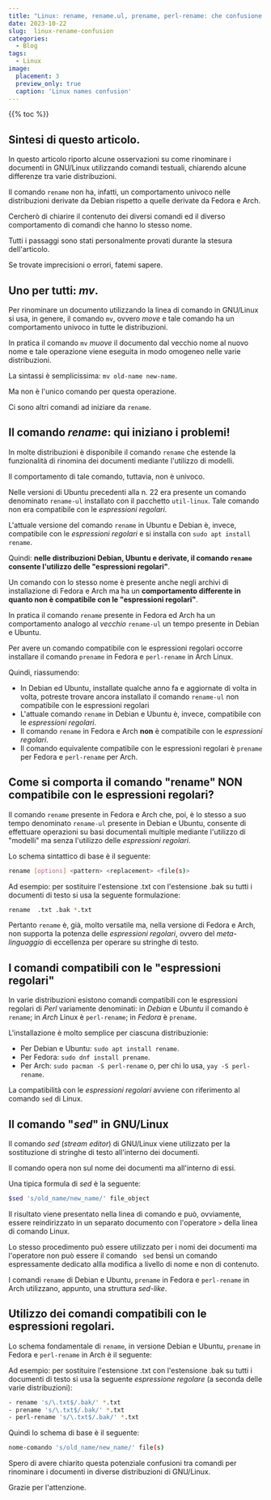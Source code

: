 ```yaml
---
title: "Linux: rename, rename.ul, prename, perl-rename: che confusione!"
date: 2023-10-22
slug:  linux-rename-confusion
categories:
  - Blog
tags:
  - Linux
image:
  placement: 3
  preview_only: true 
  caption: 'Linux names confusion'
---
```


{{% toc %}}


## Sintesi di questo articolo.

In questo articolo riporto alcune osservazioni su come rinominare i documenti in GNU/Linux utilizzando comandi testuali, chiarendo alcune differenze tra varie distribuzioni.

Il comando `rename` non ha, infatti,  un comportamento univoco nelle distribuzioni derivate da  Debian rispetto a quelle derivate da  Fedora e Arch.

Cercherò di chiarire il contenuto dei diversi comandi ed il diverso comportamento di comandi che hanno lo stesso nome.

Tutti i passaggi sono stati personalmente provati durante la stesura dell'articolo.

Se trovate  imprecisioni o errori, fatemi sapere.

## Uno per tutti:  *mv*.

Per rinominare un documento utilizzando la linea di comando in GNU/Linux si usa, in genere, il comando `mv`, ovvero *move* e tale comando ha un comportamento univoco in tutte le distribuzioni.

In pratica il comando `mv` *muove* il documento dal vecchio nome al nuovo nome e tale operazione viene eseguita in modo omogeneo nelle varie distribuzioni.

La sintassi è semplicissima: `mv old-name new-name`.

Ma non è l'unico comando per questa operazione.

Ci sono altri comandi ad iniziare da `rename`.


## Il comando *rename*: qui iniziano i problemi!

In molte  distribuzioni è disponibile   il comando `rename` che estende la funzionalità di rinomina dei documenti mediante l'utilizzo di modelli.

Il comportamento di tale comando, tuttavia, non è univoco.

Nelle versioni di Ubuntu precedenti alla  n. 22 era presente un comando denominato `rename-ul` installato con il pacchetto  `util-linux`. Tale comando non era compatibile con le *espressioni regolari*.

L'attuale  versione del comando `rename` in Ubuntu e Debian è, invece, compatibile con le *espressioni regolari* e si installa con `sudo apt install rename`.

Quindi: **nelle distribuzioni Debian, Ubuntu e derivate, il comando `rename` consente l'utilizzo delle "espressioni regolari"**.

Un comando con lo stesso nome è presente anche negli archivi di installazione di Fedora e Arch ma ha un **comportamento differente in quanto non è compatibile con le "espressioni regolari"**.

In pratica il comando `rename` presente in Fedora ed Arch ha un comportamento analogo al *vecchio* `rename-ul` un tempo presente in Debian e Ubuntu.

Per avere un comando compatibile con le espressioni regolari occorre installare il comando `prename` in Fedora e `perl-rename` in Arch Linux.

Quindi, riassumendo:
- In Debian ed Ubuntu, installate qualche anno fa e aggiornate di volta in volta,  potreste trovare ancora installato il comando `rename-ul` non compatibile con le espressioni regolari
- L'attuale comando  `rename` in Debian e Ubuntu è, invece, compatibile con le *espressioni regolari*.  
- Il comando `rename` in Fedora e Arch **non** è  compatibile con le *espressioni regolari*.
- Il comando equivalente compatibile con le espressioni regolari è `prename` per Fedora e `perl-rename` per Arch.

## Come si comporta il comando "rename" NON compatibile con le espressioni regolari?

Il comando `rename` presente in Fedora e Arch che, poi, è lo stesso a suo tempo denominato `rename-ul` presente in Debian e Ubuntu, consente di effettuare operazioni su basi documentali multiple mediante l'utilizzo di "modelli" ma senza l'utilizzo delle *espressioni regolari*.

Lo schema sintattico di base  è il  seguente:

```bash
rename [options] <pattern> <replacement> <file(s)>
```

Ad esempio: per sostituire l'estensione .txt con l'estensione .bak su tutti i documenti di testo si usa la seguente formulazione:

```bash
rename  .txt .bak *.txt
```

Pertanto `rename` è, già,  molto versatile ma, nella versione di Fedora e Arch, non supporta la potenza delle *espressioni regolari*, ovvero del *meta-linguaggio* di eccellenza per operare su stringhe di testo.

## I comandi compatibili con le  "espressioni regolari"

In varie distribuzioni esistono comandi compatibili con le espressioni regolari di *Perl* variamente denominati: in *Debian* e *Ubuntu* il comando è `rename`; in *Arch* Linux è `perl-rename`; in *Fedora* è `prename`.

L'installazione è molto semplice per ciascuna distribuzionie:
- Per Debian e Ubuntu: `sudo apt install rename`.
- Per Fedora: `sudo dnf install prename`.
- Per Arch: `sudo pacman -S perl-rename` o, per chi lo usa, `yay -S perl-rename`.


La compatibilità con le *espressioni regolari* avviene con riferimento al comando  `sed` di Linux.

## Il comando "*sed*" in GNU/Linux

Il comando *sed* (*stream editor*) di  GNU/Linux viene utilizzato   per la sostituzione di stringhe di testo all'interno dei documenti.

Il comando opera  non sul  nome dei documenti ma  all'interno di essi.

Una tipica formula di *sed* è la seguente:

```bash
$sed 's/old_name/new_name/' file_object
```

Il risultato viene presentato nella linea di comando e può, ovviamente, essere reindirizzato in un separato documento con l'operatore `>` della linea di comando Linux.

Lo stesso procedimento può essere utilizzato per i nomi dei documenti ma l'operatore non può essere il comando ` sed` bensì un  comando espressamente dedicato allla modifica a livello di nome e non di contenuto.

I comandi `rename` di Debian e Ubuntu, `prename` in Fedora e `perl-rename` in Arch utilizzano, appunto, una struttura *sed-like*.

## Utilizzo dei comandi compatibili con le espressioni regolari.



Lo schema  fondamentale di `rename`,  in versione Debian e Ubuntu, `prename` in Fedora e `perl-rename` in Arch è il seguente:

Ad esempio: per sostituire l'estensione .txt con l'estensione .bak su tutti i documenti di testo si usa la seguente *espressione regolare* (a seconda delle varie distribuzioni):

```bash
- rename 's/\.txt$/.bak/' *.txt
- prename 's/\.txt$/.bak/' *.txt
- perl-rename 's/\.txt$/.bak/' *.txt
```

Quindi lo schema di base è il seguente:

```bash
nome-comando 's/old_name/new_name/' file(s)
```

Spero di avere chiarito questa potenziale confusioni tra comandi per rinominare i documenti in  diverse distribuzioni di GNU/Linux.

Grazie per l'attenzione.

